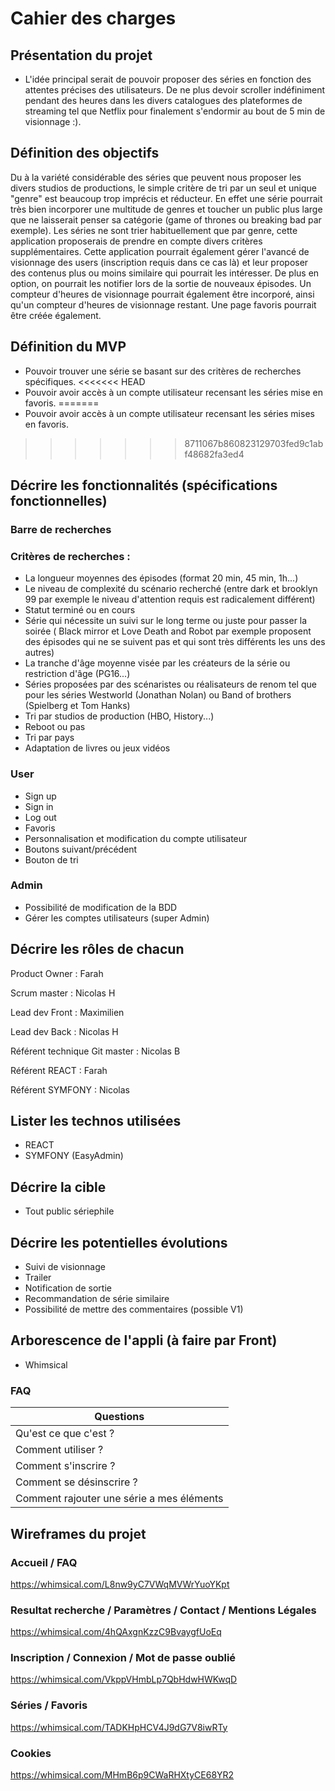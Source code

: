 # Cahier des charges

## Présentation du projet

 - L'idée principal serait de pouvoir proposer des séries en fonction des attentes précises des utilisateurs. 
    De ne plus devoir scroller indéfiniment pendant des heures dans les divers catalogues des plateformes de streaming tel que Netflix pour finalement s'endormir au bout de 5 min de visionnage :).

## Définition des objectifs

Du à la variété considérable des séries que peuvent nous proposer les divers studios de productions, le simple critère de tri par un seul et unique "genre" est beaucoup trop imprécis et réducteur. En effet une série pourrait très bien incorporer une multitude de genres et toucher un public plus large que ne laisserait penser sa catégorie (game of thrones ou breaking bad par exemple).
Les séries ne sont trier habituellement que par genre, cette application proposerais de prendre en compte divers critères supplémentaires.
Cette application pourrait également gérer l'avancé de visionnage des users (inscription requis dans ce cas là) et leur proposer des contenus plus ou moins similaire qui pourrait les intéresser. De plus en option, on pourrait les notifier lors de la sortie de nouveaux épisodes.
Un compteur d'heures de visionnage pourrait également être incorporé, ainsi qu'un compteur d'heures de visionnage restant.
Une page favoris pourrait être créée également.

## Définition du MVP

- Pouvoir trouver une série se basant sur des critères de recherches spécifiques.
<<<<<<< HEAD
- Pouvoir avoir accès à un compte utilisateur recensant les séries mise en favoris.
=======
- Pouvoir avoir accès à un compte utilisateur recensant les séries mises en favoris. 
>>>>>>> 8711067b860823129703fed9c1abf48682fa3ed4

## Décrire les fonctionnalités (spécifications fonctionnelles)

### Barre de recherches

### Critères de recherches :

- La longueur moyennes des épisodes (format 20 min, 45 min, 1h...)
- Le niveau de complexité du scénario recherché (entre dark et brooklyn 99 par exemple le niveau d'attention requis est radicalement différent)
- Statut terminé ou en cours
- Série qui nécessite un suivi sur le long terme ou juste pour passer la soirée ( Black mirror et Love Death and Robot par exemple proposent des épisodes qui ne se suivent pas et qui sont très différents les uns des autres)
- La tranche d'âge moyenne visée par les créateurs de la série ou restriction d'âge (PG16...)
- Séries proposées par des scénaristes ou réalisateurs de renom tel que pour les séries Westworld (Jonathan Nolan) ou Band of brothers (Spielberg et Tom Hanks)
- Tri par studios de production (HBO, History...)
- Reboot ou pas
- Tri par pays
- Adaptation de livres ou jeux vidéos

### User

- Sign up
- Sign in
- Log out
- Favoris
- Personnalisation et modification du compte utilisateur
- Boutons suivant/précédent
- Bouton de tri 

### Admin 

- Possibilité de modification de la BDD
- Gérer les comptes utilisateurs (super Admin)

## Décrire les rôles de chacun

Product Owner : Farah 

Scrum master : Nicolas H

Lead dev Front : Maximilien

Lead dev Back : Nicolas H

Référent technique Git master : Nicolas B

Référent REACT : Farah

Référent SYMFONY :  Nicolas

## Lister les technos utilisées

- REACT
- SYMFONY (EasyAdmin)

## Décrire la cible 

- Tout public sériephile

## Décrire les potentielles évolutions

- Suivi de visionnage
- Trailer 
- Notification de sortie 
- Recommandation de série similaire
- Possibilité de mettre des commentaires (possible V1)

## Arborescence de l'appli (à faire par Front)

- Whimsical

### FAQ

|Questions| 
|-|
| Qu'est ce que c'est ? | 
| Comment utiliser ? | 
| Comment s'inscrire ?  | 
| Comment se désinscrire ? | 
| Comment rajouter une série a mes éléments |

## Wireframes du projet

### Accueil / FAQ 
https://whimsical.com/L8nw9yC7VWqMVWrYuoYKpt

### Resultat recherche / Paramètres / Contact / Mentions Légales
https://whimsical.com/4hQAxgnKzzC9BvaygfUoEq

### Inscription / Connexion / Mot de passe oublié
https://whimsical.com/VkppVHmbLp7QbHdwHWKwqD

### Séries / Favoris
https://whimsical.com/TADKHpHCV4J9dG7V8iwRTy

### Cookies
https://whimsical.com/MHmB6p9CWaRHXtyCE68YR2